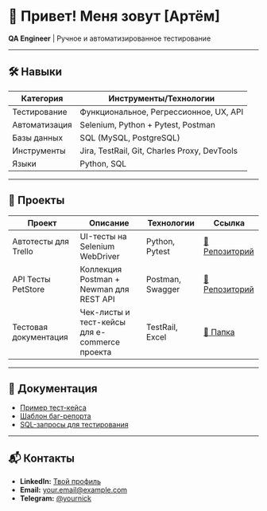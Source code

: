 # 👋 Привет! Меня зовут [Артём] 

**QA Engineer** | Ручное и автоматизированное тестирование

---

## 🛠 **Навыки**
| Категория       | Инструменты/Технологии                               |
|-----------------|------------------------------------------------------|
| Тестирование    | Функциональное, Регрессионное, UX, API               |
| Автоматизация   | Selenium, Python + Pytest, Postman     |
| Базы данных     | SQL (MySQL, PostgreSQL)                    |
| Инструменты     | Jira, TestRail, Git, Charles Proxy, DevTools  |
| Языки           | Python, SQL                              |

---

## 📂 **Проекты**

| Проект               | Описание                                          | Технологии         | Ссылка       |
|----------------------|---------------------------------------------------|--------------------|--------------|
| Автотесты для Trello | UI-тесты на Selenium WebDriver                   | Python, Pytest     | [🔗 Репозиторий](https://github.com/yourname/trello-autotests) |
| API Тесты PetStore   | Коллекция Postman + Newman для REST API          | Postman, Swagger    | [🔗 Репозиторий](https://github.com/yourname/petstore-api-tests) |
| Тестовая документация| Чек-листы и тест-кейсы для e-commerce проекта    | TestRail, Excel     | [🔗 Папка](https://github.com/yourname/e-commerce-test-docs) |

---

## 📄 **Документация**
- [Пример тест-кейса](https://github.com/yourname/qa-portfolio/blob/main/docs/test-case-example.md)
- [Шаблон баг-репорта](https://github.com/yourname/qa-portfolio/blob/main/docs/bug-report-template.md)
- [SQL-запросы для тестирования](https://github.com/yourname/qa-portfolio/blob/main/docs/sql-examples.sql)

---

## 📬 **Контакты**
- **LinkedIn:** [Твой профиль](https://linkedin.com/in/yourname)
- **Email:** your.email@example.com
- **Telegram:** [@yournick](https://t.me/yournick)
